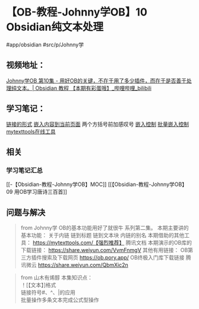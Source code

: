 # 【OB-教程-Johnny学OB】10 Obsidian纯文本处理
#app/obsidian #src/p/Johnny学 
## 视频地址：
[Johnny学OB 第10集 - 用好OB的关键，不在于用了多少插件，而在于是否善于处理纯文本。| Obsidian 教程 【本期有彩蛋哦】_哔哩哔哩_bilibili](https://www.bilibili.com/video/BV1SL411b7kA?share_source=copy_web)

## 学习笔记：
[链接的形式](https://www.bilibili.com/video/BV1SL411b7kA?share_source=copy_web#t=47.659304)
[嵌入内容到当前页面](https://www.bilibili.com/video/BV1SL411b7kA?share_source=copy_web#t=98.730805) 两个方括号前加感叹号
[嵌入控制](https://www.bilibili.com/video/BV1SL411b7kA?share_source=copy_web#t=240.101716)
[批量嵌入控制](https://www.bilibili.com/video/BV1SL411b7kA?share_source=copy_web#t=446.864055)
[mytexttools在线工具](https://www.bilibili.com/video/BV1SL411b7kA?share_source=copy_web#t=747.674948)

## 相关
### 学习笔记汇总
[[-【Obsidian-教程-Johnny学OB】MOC]]
[[【Obsidian-教程-Johnny学OB】09 用OB学习唐诗三百首]]


## 问题与解决
>from Johnny学
>OB的基本功能用好了就很牛 系列第二集。 
>本期主要讲的基本功能： 关于内链 链到标题 链到文本块 内链的别名 
>本期借助的其他工具： https://mytexttools.com/【强烈推荐】 
>腾讯文档 本期演示的OB库的下载链接： https://share.weiyun.com/VvmFnmgV 
>其他有用链接： 
>OB第三方插件搜索及下载网页 https://ob.pory.app/ 
>OB终极入门库下载链接 腾讯微云 https://share.weiyun.com/QbmXic2n

>from 山木有烯醇
>本集知识点：  
！[【文本】]格式  
链接符号#、^、|的应用  
批量操作多条文本完成公式型操作
